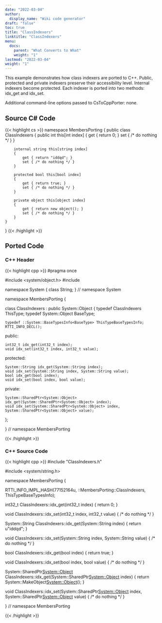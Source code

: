 ```yaml
---
date: "2022-03-04"
author:
  display_name: "Wiki code generator"
draft: "false"
toc: true
title: "ClassIndexers"
linktitle: "ClassIndexers"
menu:
  docs:
    parent: "What Converts to What"
    weight: "1"
lastmod: "2022-03-04"
weight: "1"
---
```


This example demonstrates how class indexers are ported to C++. Public, protected and private indexers preserve their accessibility level. Internal indexers become protected. Each indexer is ported into two methods: idx_get and idx_set.

Additional command-line options passed to CsToCppPorter: none.

## Source C# Code ##

{{< highlight cs >}}
namespace MembersPorting
{
    public class ClassIndexers
    {
        public int this[int index]
        {
            get { return 0; }
            set { /* do nothing */ }
        }

        internal string this[string index]
        {
            get { return "iddqd"; }
            set { /* do nothing */ }
        }

        protected bool this[bool index]
        {
            get { return true; }
            set { /* do nothing */ }
        }

        private object this[object index]
        {
            get { return new object(); }
            set { /* do nothing */ }
        }
    }
}
{{< /highlight >}}

## Ported Code ##

### C++ Header ###

{{< highlight cpp >}}
#pragma once

#include <system/object.h>
#include <cstdint>

namespace System
{
class String;
} // namespace System

namespace MembersPorting {

class ClassIndexers : public System::Object
{
    typedef ClassIndexers ThisType;
    typedef System::Object BaseType;
    
    typedef ::System::BaseTypesInfo<BaseType> ThisTypeBaseTypesInfo;
    RTTI_INFO_DECL();
    
public:

    int32_t idx_get(int32_t index);
    void idx_set(int32_t index, int32_t value);
    
protected:

    System::String idx_get(System::String index);
    void idx_set(System::String index, System::String value);
    bool idx_get(bool index);
    void idx_set(bool index, bool value);
    
private:

    System::SharedPtr<System::Object> idx_get(System::SharedPtr<System::Object> index);
    void idx_set(System::SharedPtr<System::Object> index, System::SharedPtr<System::Object> value);
    
};

} // namespace MembersPorting



{{< /highlight >}}

### C++ Source Code ###

{{< highlight cpp >}}
#include "ClassIndexers.h"

#include <system/string.h>

namespace MembersPorting {

RTTI_INFO_IMPL_HASH(77152164u, ::MembersPorting::ClassIndexers, ThisTypeBaseTypesInfo);

int32_t ClassIndexers::idx_get(int32_t index)
{
    return 0;
}

void ClassIndexers::idx_set(int32_t index, int32_t value)
{
    /* do nothing */
}

System::String ClassIndexers::idx_get(System::String index)
{
    return u"iddqd";
}

void ClassIndexers::idx_set(System::String index, System::String value)
{
    /* do nothing */
}

bool ClassIndexers::idx_get(bool index)
{
    return true;
}

void ClassIndexers::idx_set(bool index, bool value)
{
    /* do nothing */
}

System::SharedPtr<System::Object> ClassIndexers::idx_get(System::SharedPtr<System::Object> index)
{
    return System::MakeObject<System::Object>();
}

void ClassIndexers::idx_set(System::SharedPtr<System::Object> index, System::SharedPtr<System::Object> value)
{
    /* do nothing */
}

} // namespace MembersPorting

{{< /highlight >}}
